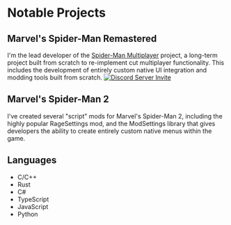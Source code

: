 # Notable Projects
## Marvel's Spider-Man Remastered
I'm the lead developer of the [Spider-Man Multiplayer](https://discord.gg/pGpTqCkQMC) project, a long-term project built from scratch to re-implement cut multiplayer functionality. This includes the development of entirely custom native UI integration and modding tools built from scratch.
[![Discord Server Invite](https://invite.casperiv.dev?inviteCode=pGpTqCkQMC)](https://discord.gg/pGpTqCkQMC)

## Marvel's Spider-Man 2
I've created several "script" mods for Marvel's Spider-Man 2, including the highly popular RageSettings mod, and the ModSettings library that gives developers the ability to create entirely custom native menus within the game.

## Languages
 - C/C++
 - Rust
 - C# 
 - TypeScript
 - JavaScript
 - Python
